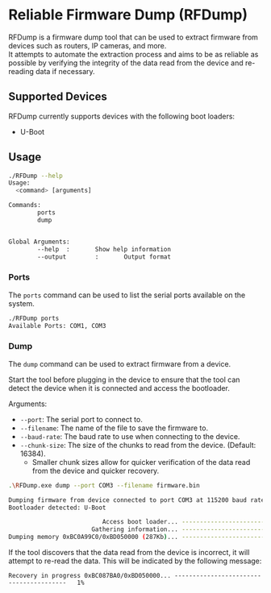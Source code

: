 # Reliable Firmware Dump (RFDump)

RFDump is a firmware dump tool that can be used to extract firmware from devices such as routers, IP cameras, and more.  
It attempts to automate the extraction process and aims to be as reliable as possible by verifying the integrity of the data read from the device and re-reading data if necessary.

## Supported Devices

RFDump currently supports devices with the following boot loaders:

- U-Boot

## Usage

```bash
./RFDump --help
Usage:
  <command> [arguments]

Commands:
        ports
        dump


Global Arguments:
        --help  :       Show help information
        --output        :       Output format
```

### Ports

The `ports` command can be used to list the serial ports available on the system.

```bash
./RFDump ports
Available Ports: COM1, COM3
```

### Dump

The `dump` command can be used to extract firmware from a device.

Start the tool before plugging in the device to ensure that the tool can detect the device when it is connected and access the bootloader.

Arguments:

- `--port`: The serial port to connect to.
- `--filename`: The name of the file to save the firmware to.
- `--baud-rate`: The baud rate to use when connecting to the device.
- `--chunk-size`: The size of the chunks to read from the device. (Default: 16384).   
  - Smaller chunk sizes allow for quicker verification of the data read from the device and quicker recovery.  

```bash
.\RFDump.exe dump --port COM3 --filename firmware.bin

Dumping firmware from device connected to port COM3 at 115200 baud rate to firmware.bin with a chunk size of 4096 bytes
Bootloader detected: U-Boot

                          Access boot loader... ---------------------------------------- 100%
                       Gathering information... ---------------------------------------- 100%
Dumping memory 0xBC0A99C0/0xBD050000 (287Kb)... ----------------------------------------   2%
```

If the tool discovers that the data read from the device is incorrect, it will attempt to re-read the data. This will be indicated by the following message:

```text
Recovery in progress 0xBC087BA0/0xBD050000... ----------------------------------------   1%
``` 